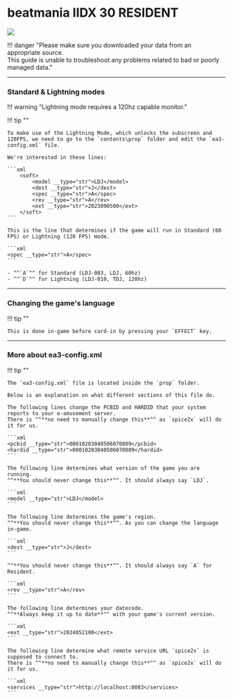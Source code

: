# beatmania IIDX 30 RESIDENT
<img src="/img/iidx30-32/resident.png">

!!! danger "Please make sure you downloaded your data from an appropriate source.<br>This guide is unable to troubleshoot any problems related to bad or poorly managed data."

---
### Standard & Lightning modes

!!! warning "Lightning mode requires a 120hz capable monitor."

!!! tip ""

	To make use of the Lightning Mode, which unlocks the subscreen and 120FPS, we need to go to the `contents\prop` folder and edit the `ea3-config.xml` file.

    We're interested in these lines:

	```xml
		<soft>
			<model __type="str">LDJ</model>
			<dest __type="str">J</dest>
			<spec __type="str">A</spec>
			<rev __type="str">A</rev>
			<ext __type="str">2023090500</ext>
		</soft>
	```

    This is the line that determines if the game will run in Standard (60 FPS) or Lightning (120 FPS) mode.

    ```xml
	<spec __type="str">A</spec>
    ```

    - ^^`A`^^ for Standard (LDJ-003, LDJ, 60hz)
    - ^^`D`^^ for Lightning (LDJ-010, TDJ, 120hz)
    
---
### Changing the game's language

!!! tip ""

    This is done in-game before card-in by pressing your `EFFECT` key.

---
### More about ea3-config.xml

!!! tip ""

    The `ea3-config.xml` file is located inside the `prop` folder. 

    Below is an explanation on what different sections of this file do.

    The following lines change the PCBID and HARDID that your system reports to your e-amusement server.  
    There is ^^**no need to manually change this**^^ as `spice2x` will do it for us.
    
    ```xml
    <pcbid __type="str">00010203040506070809</pcbid>
    <hardid __type="str">00010203040506070809</hardid>
    ```

    The following line determines what version of the game you are running.  
    ^^**You should never change this**^^. It should always say `LDJ`.

    ```xml
    <model __type="str">LDJ</model>
    ```

	The following line determines the game's region.
	^^**You should never change this**^^. As you can change the language in-game.

	```xml
	<dest __type="str">J</dest>
	```

    ^^**You should never change this**^^. It should always say `A` for Resident.

    ```xml
    <rev __type="str">A</rev>
    ```

    The following line determines your datecode.  
    ^^**Always keep it up to date**^^ with your game's current version.

    ```xml
    <ext __type="str">2024052100</ext>
    ```

    The following line determine what remote service URL `spice2x` is supposed to connect to.  
    There is ^^**no need to manually change this**^^ as `spice2x` will do it for us.

	```xml
	<services __type="str">http://localhost:8083</services>
    ```